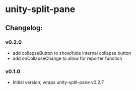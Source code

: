 # unity-split-pane

## Changelog:

### v0.2.0
- add collapseButton to show/hide internal collapse button
- add onCollapseChange to allow for reporter function

### v0.1.0
- Initial version, wraps unity-split-pane v0.2.7
